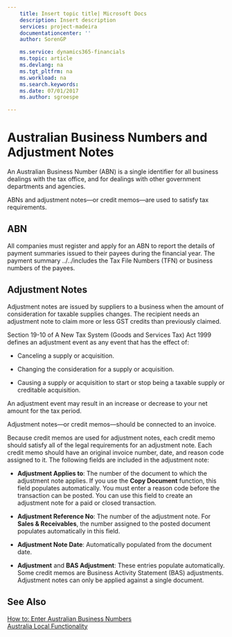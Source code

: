 ```yaml
---
    title: Insert topic title| Microsoft Docs
    description: Insert description
    services: project-madeira
    documentationcenter: ''
    author: SorenGP

    ms.service: dynamics365-financials
    ms.topic: article
    ms.devlang: na
    ms.tgt_pltfrm: na
    ms.workload: na
    ms.search.keywords:
    ms.date: 07/01/2017
    ms.author: sgroespe

---
```

# Australian Business Numbers and Adjustment Notes
An Australian Business Number (ABN) is a single identifier for all business dealings with the tax office, and for dealings with other government departments and agencies.  
  
 ABNs and adjustment notes—or credit memos—are used to satisfy tax requirements.  
  
## ABN  
 All companies must register and apply for an ABN to report the details of payment summaries issued to their payees during the financial year. The payment summary ../../includes the Tax File Numbers (TFN) or business numbers of the payees.  
  
## Adjustment Notes  
 Adjustment notes are issued by suppliers to a business when the amount of consideration for taxable supplies changes. The recipient needs an adjustment note to claim more or less GST credits than previously claimed.  
  
 Section 19-10 of A New Tax System (Goods and Services Tax) Act 1999 defines an adjustment event as any event that has the effect of:  
  
-   Canceling a supply or acquisition.  
  
-   Changing the consideration for a supply or acquisition.  
  
-   Causing a supply or acquisition to start or stop being a taxable supply or creditable acquisition.  
  
 An adjustment event may result in an increase or decrease to your net amount for the tax period.  
  
 Adjustment notes—or credit memos—should be connected to an invoice.  
  
 Because credit memos are used for adjustment notes, each credit memo should satisfy all of the legal requirements for an adjustment note. Each credit memo should have an original invoice number, date, and reason code assigned to it. The following fields are included in the adjustment note:  
  
-   **Adjustment Applies to**: The number of the document to which the adjustment note applies. If you use the **Copy Document** function, this field populates automatically. You must enter a reason code before the transaction can be posted. You can use this field to create an adjustment note for a paid or closed transaction.  
  
-   **Adjustment Reference No**: The number of the adjustment note. For **Sales & Receivables**, the number assigned to the posted document populates automatically in this field.  
  
-   **Adjustment Note Date**: Automatically populated from the document date.  
  
-   **Adjustment** and **BAS Adjustment**: These entries populate automatically. Some credit memos are Business Activity Statement (BAS) adjustments. Adjustment notes can only be applied against a single document.  
  
## See Also  
 [How to: Enter Australian Business Numbers](how-to-enter-australian-business-numbers.md)   
 [Australia Local Functionality](australia-local-functionality.md)